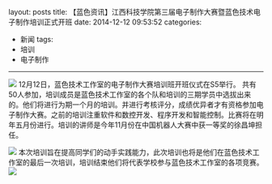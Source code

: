 layout: posts
title: 【蓝色资讯】江西科技学院第三届电子制作大赛暨蓝色技术电子制作培训正式开班
date: 2014-12-12 09:53:52
categories:
- 新闻
tags:
- 培训
- 电子制作
---
![](http://bst.cooler-tec.com/%E3%80%90%E8%93%9D%E8%89%B2%E8%B5%84%E8%AE%AF%E3%80%91%E6%B1%9F%E8%A5%BF%E7%A7%91%E6%8A%80%E5%AD%A6%E9%99%A2%E7%AC%AC%E4%B8%89%E5%B1%8A%E7%94%B5%E5%AD%90%E5%88%B6%E4%BD%9C%E5%A4%A7%E8%B5%9B%E6%9A%A8%E8%93%9D%E8%89%B2%E6%8A%80%E6%9C%AF%E7%94%B5%E5%AD%90%E5%88%B6%E4%BD%9C%E5%9F%B9%E8%AE%AD%E6%AD%A3%E5%BC%8F%E5%BC%80%E7%8F%AD1.jpeg)
12月12日，蓝色技术工作室的电子制作大赛培训班开班仪式在S5举行。 共有50人参加，培训成员是蓝色技术工作室的各个队和培训的三期学员中选拔出来的。他们将进行为期一个月的培训。并进行考核评分，成绩优异者才有资格参加电子制作大赛。之前的培训注重软件和数控开发、程序开发和智能控制。比赛将在明年五月份进行。培训的讲师是今年11月份在中国机器人大赛中获一等奖的徐昌坤担任。
<!-- more -->
![](http://bst.cooler-tec.com/%E3%80%90%E8%93%9D%E8%89%B2%E8%B5%84%E8%AE%AF%E3%80%91%E6%B1%9F%E8%A5%BF%E7%A7%91%E6%8A%80%E5%AD%A6%E9%99%A2%E7%AC%AC%E4%B8%89%E5%B1%8A%E7%94%B5%E5%AD%90%E5%88%B6%E4%BD%9C%E5%A4%A7%E8%B5%9B%E6%9A%A8%E8%93%9D%E8%89%B2%E6%8A%80%E6%9C%AF%E7%94%B5%E5%AD%90%E5%88%B6%E4%BD%9C%E5%9F%B9%E8%AE%AD%E6%AD%A3%E5%BC%8F%E5%BC%80%E7%8F%AD2.jpeg)
 本次培训旨在提高同学们的动手实践能力，此次培训也将是他们在蓝色技术工作室的最后一次培训，培训结束他们将代表学校参与蓝色技术工作室的各项竞赛。
 ![](http://bst.cooler-tec.com/%E3%80%90%E8%93%9D%E8%89%B2%E8%B5%84%E8%AE%AF%E3%80%91%E6%B1%9F%E8%A5%BF%E7%A7%91%E6%8A%80%E5%AD%A6%E9%99%A2%E7%AC%AC%E4%B8%89%E5%B1%8A%E7%94%B5%E5%AD%90%E5%88%B6%E4%BD%9C%E5%A4%A7%E8%B5%9B%E6%9A%A8%E8%93%9D%E8%89%B2%E6%8A%80%E6%9C%AF%E7%94%B5%E5%AD%90%E5%88%B6%E4%BD%9C%E5%9F%B9%E8%AE%AD%E6%AD%A3%E5%BC%8F%E5%BC%80%E7%8F%AD3.jpeg)